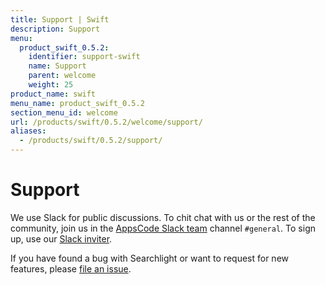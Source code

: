 ```yaml
---
title: Support | Swift
description: Support
menu:
  product_swift_0.5.2:
    identifier: support-swift
    name: Support
    parent: welcome
    weight: 25
product_name: swift
menu_name: product_swift_0.5.2
section_menu_id: welcome
url: /products/swift/0.5.2/welcome/support/
aliases:
  - /products/swift/0.5.2/support/
---
```


# Support

We use Slack for public discussions. To chit chat with us or the rest of the community, join us in the [AppsCode Slack team](https://appscode.slack.com/messages/C0XQFLGRM/details/) channel `#general`. To sign up, use our [Slack inviter](https://slack.appscode.com/).

If you have found a bug with Searchlight or want to request for new features, please [file an issue](https://github.com/appscode/swift/issues/new).

